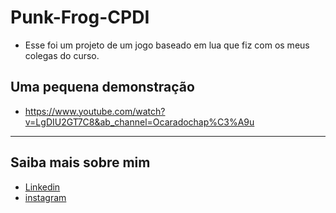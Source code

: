 # Punk-Frog-CPDI
+ Esse foi um projeto de um jogo baseado em lua que fiz com os meus colegas do curso. 



## Uma pequena demonstração

+ https://www.youtube.com/watch?v=LgDIU2GT7C8&ab_channel=Ocaradochap%C3%A9u

<hr>

## Saiba mais sobre mim
- [Linkedin](https://www.linkedin.com/in/luccas-noschang-95173220b/)
- [instagram](https://www.instagram.com/lnoschangl/)
